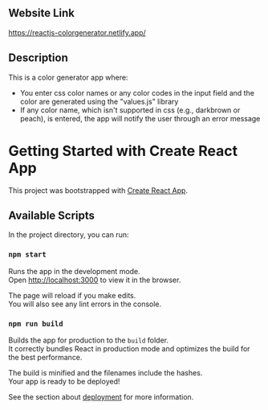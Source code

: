 ## Website Link
https://reactjs-colorgenerator.netlify.app/

## Description
This is a color generator app where:
* You enter css color names or any color codes in the input field and the color are generated using the "values.js" library
* If any color name, which isn't supported in css (e.g., darkbrown or peach), is entered, the app will notify the user through an error message

# Getting Started with Create React App

This project was bootstrapped with [Create React App](https://github.com/facebook/create-react-app).

## Available Scripts

In the project directory, you can run:

### `npm start`

Runs the app in the development mode.\
Open [http://localhost:3000](http://localhost:3000) to view it in the browser.

The page will reload if you make edits.\
You will also see any lint errors in the console.

### `npm run build`

Builds the app for production to the `build` folder.\
It correctly bundles React in production mode and optimizes the build for the best performance.

The build is minified and the filenames include the hashes.\
Your app is ready to be deployed!

See the section about [deployment](https://facebook.github.io/create-react-app/docs/deployment) for more information.
